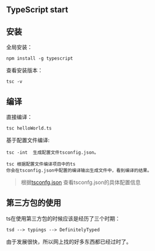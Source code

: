 ##  TypeScript start
## 安装
全局安装：

```
npm install -g typescript
```

查看安装版本：

```
tsc -v
```
## 编译

直接编译：

```
tsc helloWorld.ts
```

基于配置文件编译:

    
    tsc -int  生成配置文件tsconfig.json。
    
    tsc 根据配置文件编译项目中的ts
    你会在tsconfig.json中配置的编译输出生成文件中，看到编译的结果。
    
> 根据[tsconfg.json](https://www.tslang.cn/docs/handbook/tsconfig-json.html)
查看tsconfg.json的具体配置信息

## 第三方包的使用
ts在使用第三方包的时候应该是经历了三个时期：
```
tsd --> typings --> DefinitelyTyped
```
由于发展很快，所以网上找的好多东西都已经过时了。
